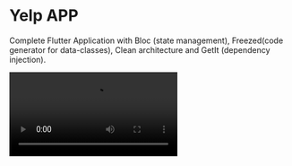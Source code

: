 # Yelp APP
Complete Flutter Application with Bloc (state management), Freezed(code generator for data-classes), Clean architecture and GetIt (dependency injection).

<video src='https://youtube.com/shorts/EVQGPqmY8SQ?feature=share'/>

## Features
- API REST (Yelp)
- Restaurant Search
- Surprise reveal countdown
- Roulette Spinner


## Setup project

Download project
```bash
git clone https://github.com/divinity360/yelpflutter
```

Get flutter dependencies
```bash
flutter pub get
```


You need to create an account at https://www.yelp.com/developers/ to get a personal API KEY

Create an env file and input the api key in the format below

```bash
YELP_API_KEY = {Yelp_KEY}
```

To generate the freezed data-classes using the code generator, Execute the following comand

```bash
flutter pub run build_runner build --delete-conflicting-outputs
```


Run the app
```bash
flutter run
```

